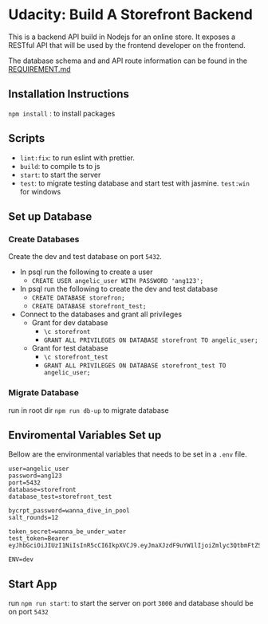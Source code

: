 # Udacity: Build A Storefront Backend

This is a backend API build in Nodejs for an online store. It exposes a RESTful API that will be used by the frontend developer on the frontend. 

The database schema and and API route information can be found in the [REQUIREMENT.md](REQUIREMENTS.md) 
## Installation Instructions

`npm install` : to install packages 

## Scripts

-   `lint:fix`: to run eslint with prettier.
-   `build`: to compile ts to js
-   `start`: to start the server
-   `test`: to migrate testing database and start test with jasmine. `test:win` for windows

## Set up Database
### Create Databases
Create the dev and test database on port `5432`.

- In psql run the following to create a user 
    - `CREATE USER angelic_user WITH PASSWORD 'ang123';`
- In psql run the following to create the dev and test database
    - `CREATE DATABASE storefron;`
    - `CREATE DATABASE storefront_test;`
- Connect to the databases and grant all privileges
    - Grant for dev database
        - `\c storefront`
        - `GRANT ALL PRIVILEGES ON DATABASE storefront TO angelic_user;`
    - Grant for test database
        - `\c storefront_test`
        - `GRANT ALL PRIVILEGES ON DATABASE storefront_test TO angelic_user;`

### Migrate Database

run in root dir `npm run db-up` to migrate database

## Enviromental Variables Set up
Bellow are the environmental variables that needs to be set in a `.env` file. 

```
user=angelic_user
password=ang123
port=5432
database=storefront
database_test=storefront_test

bycrpt_password=wanna_dive_in_pool
salt_rounds=12

token_secret=wanna_be_under_water
test_token=Bearer eyJhbGciOiJIUzI1NiIsInR5cCI6IkpXVCJ9.eyJmaXJzdF9uYW1lIjoiZmlyc3QtbmFtZSIsImxhc3RfbmFtZSI6Imxhc3QtbmFtZSJ9.i1nkMaoXoex6aPWz7wSghgCsZCdJ3mAPwc7_ghHhqRM

ENV=dev
```

## Start App

run `npm run start`: to start the server on port `3000` and database should be on port `5432`